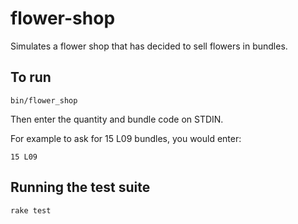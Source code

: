 # flower-shop

Simulates a flower shop that has decided to sell flowers in bundles.

## To run

```
bin/flower_shop
```

Then enter the quantity and bundle code on STDIN.

For example to ask for 15 L09 bundles, you would enter:

```
15 L09 
```

## Running the test suite

```
rake test
```
